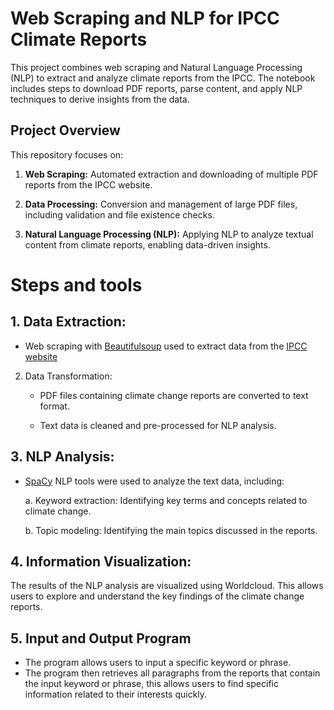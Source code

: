 # Web Scraping and NLP for IPCC Climate Reports
This project combines web scraping and Natural Language Processing (NLP) to extract and analyze climate reports from the IPCC. The notebook includes steps to download PDF reports, parse content, and apply NLP techniques to derive insights from the data.

## Project Overview
This repository focuses on:
1. **Web Scraping:** Automated extraction and downloading of multiple PDF reports from the IPCC website.
    
2. **Data Processing:** Conversion and management of large PDF files, including validation and file existence checks.
    
3. **Natural Language Processing (NLP):** Applying NLP to analyze textual content from climate reports, enabling data-driven insights.
   
# Steps and tools

## 1. Data Extraction:

* Web scraping with [Beautifulsoup](https://beautiful-soup-4.readthedocs.io/en/latest/) used to extract data from the [IPCC website](https://www.ipcc.ch/report/ar6/wg2/)

2. Data Transformation:

    - PDF files containing climate change reports are converted to text format.
    
    - Text data is cleaned and pre-processed for NLP analysis.

## 3. NLP Analysis:

* [SpaCy](https://spacy.io/usage) NLP tools were used to analyze the text data, including:
  
    a. Keyword extraction: Identifying key terms and concepts related to climate change.
  
    b. Topic modeling: Identifying the main topics discussed in the reports.

## 4. Information Visualization:

The results of the NLP analysis are visualized using Worldcloud. This allows users to explore and understand the key findings of the climate change reports.

## 5. Input and Output Program

* The program allows users to input a specific keyword or phrase.
* The program then retrieves all paragraphs from the reports that contain the input keyword or phrase, this allows users to find specific information related to their interests quickly.
